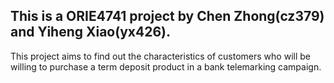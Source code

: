## This is a ORIE4741 project by Chen Zhong(cz379) and Yiheng Xiao(yx426).
This project aims to find out the characteristics of customers who will be willing to purchase a term deposit product in a bank telemarking campaign.
